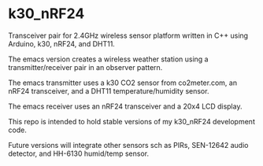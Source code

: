 # k30_nRF24
Transceiver pair for 2.4GHz wireless sensor platform written in C++ using Arduino, k30, nRF24, and DHT11. 

The emacs version creates a wireless weather station using a transmitter/receiver pair in an observer pattern. 

The emacs transmitter uses a k30 CO2 sensor from co2meter.com, an nRF24 transceiver, and a DHT11 temperature/humidity sensor. 

The emacs receiver uses an nRF24 transceiver and a 20x4 LCD display.

This repo is intended to hold stable versions of my k30_nRF24 development code.

Future versions will integrate other sensors sch as PIRs, SEN-12642 audio detector, and HH-6130 humid/temp sensor. 

